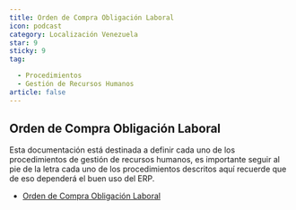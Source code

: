 ```yaml
---
title: Orden de Compra Obligación Laboral
icon: podcast
category: Localización Venezuela
star: 9
sticky: 9
tag:

  - Procedimientos
  - Gestión de Recursos Humanos
article: false
---
```


## Orden de Compra Obligación Laboral

Esta documentación está destinada a definir cada uno de los procedimientos de gestión de recursos humanos, es importante seguir al pie de la letra cada uno de los procedimientos descritos aquí recuerde que de eso dependerá el buen uso del ERP.

- [Orden de Compra Obligación Laboral](purchase-order-labor-obligation)